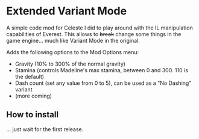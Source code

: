 # Extended Variant Mode

A simple code mod for Celeste I did to play around with the IL manipulation capabilities of Everest. This allows to ~~break~~ change some things in the game engine... much like Variant Mode in the original.

Adds the following options to the Mod Options menu:
* Gravity (10% to 300% of the normal gravity)
* Stamina (controls Madeline's max stamina, between 0 and 300. 110 is the default)
* Dash count (set any value from 0 to 5), can be used as a "No Dashing" variant
* (more coming)

## How to install

... just wait for the first release.